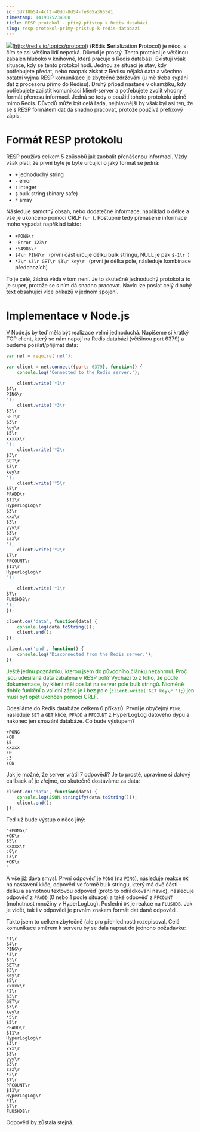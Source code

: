 ```yaml
---
id: 3d718b54-4cf2-40dd-8d54-fe865a3655d1
timestamp: 1419375234000
title: RESP protokol - přímý přístup k Redis databázi
slug: resp-protokol-primy-pristup-k-redis-databazi
---
```

![](*RESP*)(http://redis.io/topics/protocol) (**RE**dis **S**erialization **P**rotocol) je něco, s čím se asi většina lidí nepotká. Důvod je prostý. Tento protokol je většinou zabalen hluboko v knihovně, která pracuje s Redis databází. Existují však situace, kdy se tento protokol hodí. Jednou ze situací je stav, kdy potřebujete předat, nebo naopak získat z Redisu nějaká data a všechno ostatní vyjma RESP komunikace je zbytečné zdržování (u mě třeba sypání dat z procesoru přímo do Redisu). Druhý případ nastane v okamžiku, kdy potřebujete zajistit komunikaci klient-server a potřebujete zvolit vhodný formát přenosu informací. Jedná se tedy o použití tohoto protokolu úplně mimo Redis. Důvodů může být celá řada, nejhlavnější by však byl asi ten, že se s RESP formátem dat dá snadno pracovat, protože používá prefixový zápis.

# Formát RESP protokolu

RESP používá celkem 5 způsobů jak zaobalit přenášenou informaci. Vždy však platí, že první byte je byte určující o jaký formát se jedná:

- `+` jednoduchý string
- `-` error
- `:` integer
- `$` bulk string (binary safe)
- `*` array

Následuje samotný obsah, nebo dodatečné informace, například o délce a vše je ukončeno pomocí CRLF (`\r
`). Postupně tedy přenášené informace moho vypadat například takto:

- `+PONG\r
`
- `-Error 123\r
`
- `:54986\r
`
- `$4\r
PING\r
` (první část určuje délku bulk stringu, NULL je pak `$-1\r
`)
- `*2\r
$3\r
GET\r
$3\r
key\r
` (první je délka pole, následuje kombinace předchozích)

To je celé, žádná věda v tom není. Je to skutečně jednoduchý protokol a to je super, protože se s ním dá snadno pracovat. Navíc lze poslat celý dlouhý text obsahující více příkazů v jednom spojení.

# Implementace v Node.js

V Node.js by teď měla být realizace velmi jednoduchá. Napíšeme si krátký TCP client, který se nám napojí na Redis databázi (většinou port 6379) a budeme posílat/přijímat data:

```javascript
var net = require('net');

var client = net.connect({port: 6379}, function() {
	console.log('Connected to the Redis server.');

	client.write('*1\r
$4\r
PING\r
');
	client.write('*3\r
$3\r
SET\r
$3\r
key\r
$5\r
xxxxx\r
');
	client.write('*2\r
$3\r
GET\r
$3\r
key\r
');
	client.write('*5\r
$5\r
PFADD\r
$11\r
HyperLogLog\r
$3\r
xxx\r
$3\r
yyy\r
$3\r
zzz\r
');
	client.write('*2\r
$7\r
PFCOUNT\r
$11\r
HyperLogLog\r
');

	client.write('*1\r
$7\r
FLUSHDB\r
');
});

client.on('data', function(data) {
	console.log(data.toString());
	client.end();
});

client.on('end', function() {
	console.log('Disconnected from the Redis server.');
});
```

<span style="color:green">Ještě jednu poznámku, kterou jsem do původního článku nezahrnul. Proč jsou udesílaná data zabalena v RESP poli? Vychází to z toho, že podle dokumentace, by klient měl posílat na server pole bulk stringů. Nicméně dobře funkční a validní zápis je i bez pole (`client.write('GET key\r
');`) jen musí být opět ukončen pomocí CRLF.</span>

Odesíláme do Redis databáze celkem 6 příkazů. První je obyčejný `PING`, následuje `SET` a `GET` klíče, `PFADD` a `PFCOUNT` z HyperLogLog datového dypu a nakonec jen smazání databáze. Co bude výstupem?

```
+PONG
+OK
$5
xxxxx
:0
:3
+OK
```

Jak je možné, že server vrátil 7 odpovědí? Je to prosté, upravíme si datový callback ať je zřejmé, co skutečně dostáváme za data:

```javascript
client.on('data', function(data) {
	console.log(JSON.stringify(data.toString()));
	client.end();
});
```

Teď už bude výstup o něco jiný:

```
"+PONG\r
+OK\r
$5\r
xxxxx\r
:0\r
:3\r
+OK\r
"
```

A vše již dává smysl. První odpověď je `PONG` (na `PING`), následuje reakce `OK` na nastavení klíče, odpověď ve formě bulk stringu, který má dvě části - délku a samotnou textovou odpověď (proto to odřádkování navíc), následuje odpověď z `PFADD` (0 nebo 1 podle situace) a také odpověď z `PFCOUNT` (mohutnost množiny v HyperLogLog). Poslední `OK` je reakce na `FLUSHDB`. Jak je vidět, tak i v odpovědi je prvním znakem formát dat dané odpovědi.

Takto jsem to celkem zbytečně (ale pro přehlednost) rozepisoval. Celá komunikace směrem k serveru by se dala napsat do jednoho požadavku:

```
*1\r
$4\r
PING\r
*3\r
$3\r
SET\r
$3\r
key\r
$5\r
xxxxx\r
*2\r
$3\r
GET\r
$3\r
key\r
*5\r
$5\r
PFADD\r
$11\r
HyperLogLog\r
$3\r
xxx\r
$3\r
yyy\r
$3\r
zzz\r
*2\r
$7\r
PFCOUNT\r
$11\r
HyperLogLog\r
*1\r
$7\r
FLUSHDB\r

```

Odpověď by zůstala stejná.